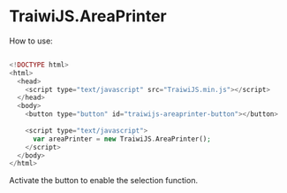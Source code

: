# TraiwiJS.AreaPrinter
How to use:

``` php

<!DOCTYPE html>
<html>
  <head>
    <script type="text/javascript" src="TraiwiJS.min.js"></script>
  </head>
  <body>
    <button type="button" id="traiwijs-areaprinter-button"></button>
	  
    <script type="text/javascript">
      var areaPrinter = new TraiwiJS.AreaPrinter();
    </script>
  </body>
</html>

```
Activate the button to enable the selection function. 
